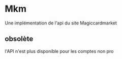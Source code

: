 # Mkm
Une implémentation de l'api du site Magiccardmarket

## obsolète 
l'API n'est plus disponible pour les comptes non pro
